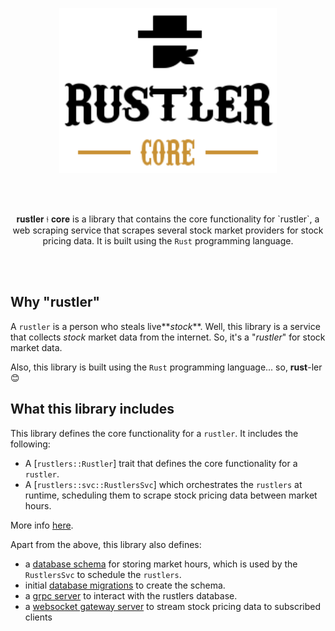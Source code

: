 <p align="center"><img src="https://raw.githubusercontent.com/lucas-labs/rustler-core/master/.github/img/rustler-core-logo.svg" height="264"></p>

<br>
<br>

<p align="center">
𝐫𝐮𝐬𝐭𝐥𝐞𝐫 ⫮ 𝐜𝐨𝐫𝐞 is a library that contains the core functionality for `rustler`, a web scraping service 
that scrapes several stock market providers for stock pricing data. It is built using the
<code>Rust</code> programming language.
</p>

<br>
<br>

## Why "rustler"

A `rustler` is a person who steals live**_stock_**. Well, this library is a service that collects
_stock_ market data from the internet. So, it's a "_rustler_" for stock market data.

Also, this library is built using the `Rust` programming language... so, __rust__-ler 😊

## What this library includes

This library defines the core functionality for a `rustler`. It includes the following:

-   A [`rustlers::Rustler`] trait that defines the core functionality for a `rustler`.
-   A [`rustlers::svc::RustlersSvc`] which orchestrates the `rustlers` at runtime, scheduling them to scrape stock pricing data between market hours.

More info [here](rustlers).

Apart from the above, this library also defines:

-   a [database schema](entities) for storing market hours, which is used by the `RustlersSvc` to schedule the `rustlers`.
-   initial [database migrations](entities/migration) to create the schema.
-   a [grpc server](grpc) to interact with the rustlers database.
-   a [websocket gateway server](socket) to stream stock pricing data to subscribed clients


